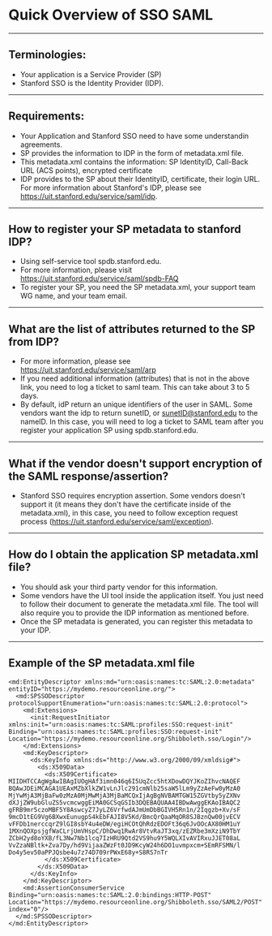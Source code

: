 # Quick Overview of SSO SAML
---
## Terminologies:
- Your application is a Service Provider (SP)
- Stanford SSO is the Identity Provider (IDP).
---
## Requirements:
- Your Application and Stanford SSO need to have some understandin agreements.
- SP provides the information to IDP in the form of metadata.xml file.
- This metadata.xml contains the information:
           SP IdentityID, Call-Back URL (ACS points), encrypted certificate
- IDP provides to the SP about their IdentityID, certificate, their login URL. For more information about Stanford's IDP, please see https://uit.stanford.edu/service/saml/idp.

---
## How to register your SP metadata to stanford IDP?
- Using self-service tool spdb.stanford.edu.
- For more information, please visit https://uit.stanford.edu/service/saml/spdb-FAQ
- To register your SP, you need the SP metadata.xml, your support team WG name, and your team email.
---
## What are the list of attributes returned to the SP from IDP?
- For more information, please see https://uit.stanford.edu/service/saml/arp
- If you need additional information (attributes) that is not in the above link, you need to log a ticket to saml team.  This can take about 3 to 5 days.
- By default, idP return an unique identifiers of the user in SAML.  Some vendors want the idp to return sunetID, or sunetID@stanford.edu to the nameID.  In this case, you will need to log a ticket to SAML team after you register your application SP using spdb.stanford.edu.
---
## What if the vendor doesn't support encryption of the SAML response/assertion?
- Stanford SSO requires encryption assertion.  Some vendors doesn't support it (it means they don't have the certificate inside of the metadata.xml), in this case, you need to follow exception request process (https://uit.stanford.edu/service/saml/exception).
---
## How do I obtain the application SP metadata.xml file?
-  You should ask your third party vendor for this information.
-  Some vendors have the UI tool inside the application itself. You just need to follow their document to generate the metadata.xml file.  The tool will also require you to provide the IDP information as mentioned before.
-  Once the SP metadata is generated, you can register this metadata to your IDP.
---
## Example of the SP metadata.xml file
```
<md:EntityDescriptor xmlns:md="urn:oasis:names:tc:SAML:2.0:metadata" entityID="https://mydemo.resourceonline.org/">
  <md:SPSSODescriptor protocolSupportEnumeration="urn:oasis:names:tc:SAML:2.0:protocol">
    <md:Extensions>
      <init:RequestInitiator xmlns:init="urn:oasis:names:tc:SAML:profiles:SSO:request-init" Binding="urn:oasis:names:tc:SAML:profiles:SSO:request-init" Location="https://mydemo.resourceonline.org/Shibboleth.sso/Login"/>
    </md:Extensions>
    <md:KeyDescriptor>
      <ds:KeyInfo xmlns:ds="http://www.w3.org/2000/09/xmldsig#">
        <ds:X509Data>
          <ds:X509Certificate>
MIIDHTCCAgWgAwIBAgIUOgHAf3imn046q6I5UqZcc5htXDowDQYJKoZIhvcNAQEF
BQAwJDEiMCAGA1UEAxMZbXlkZW1vLnJlc291cmNlb25saW5lLm9yZzAeFw0yMzA0
MjYwMjA3MjBaFw0zMzA0MjMwMjA3MjBaMCQxIjAgBgNVBAMTGW15ZGVtby5yZXNv
dXJjZW9ubGluZS5vcmcwggEiMA0GCSqGSIb3DQEBAQUAA4IBDwAwggEKAoIBAQC2
gFRB9mr5czoMBF5Y8AswcyZ7JyLZ6VrfwdAJmUmDbBGIVH5Rn1n/2Iqgzb+Xv/sF
9mcD1tEG9Vg6BXwxEunugpS4kEbFAJI8V5Kd/BmcQrQaaMqOR8SJBznQw00jvECV
vFFDb1nerccqrZ9lGI8sbY4u4eDW/egiHCOtQhRdzEDOFt36q6JvOOcAX80HM1uY
1MXnQOXpsjgfWaCLrjUmVHspC/DhDwq1RwAr8VtvRaJT3xq/zEZRbe3mXziN9TbY
ZCbH2yd8oYXB/fL3Nw7Nb1lcq7IzHRU9Qtd2VS9hu9Y5WQLXIvAVIRxuJJET08aL
VvZzaNBltk+Zva7Dy/hd9VijaaZWzFt0JD9KcyW24h6DO1uvmpxcm+SEmRFSMN/l
Do4y5ev50aPPJQsbe4u7z74D709rPWxE68y+S8RS7nTr
          </ds:X509Certificate>
        </ds:X509Data>
      </ds:KeyInfo>
    </md:KeyDescriptor>
    <md:AssertionConsumerService Binding="urn:oasis:names:tc:SAML:2.0:bindings:HTTP-POST" Location="https://mydemo.resourceonline.org/Shibboleth.sso/SAML2/POST" index="0"/>
  </md:SPSSODescriptor>
</md:EntityDescriptor>
```
